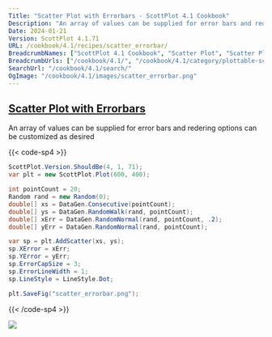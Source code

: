 ```yaml
---
Title: "Scatter Plot with Errorbars - ScottPlot 4.1 Cookbook"
Description: "An array of values can be supplied for error bars and redering options can be customized as desired"
Date: 2024-01-21
Version: ScottPlot 4.1.71
URL: /cookbook/4.1/recipes/scatter_errorbar/
BreadcrumbNames: ["ScottPlot 4.1 Cookbook", "Scatter Plot", "Scatter Plot with Errorbars"]
BreadcrumbUrls: ["/cookbook/4.1/", "/cookbook/4.1/category/plottable-scatter-plot", "/cookbook/4.1/recipes/scatter_errorbar/"]
SearchUrl: "/cookbook/4.1/search/"
OgImage: "/cookbook/4.1/images/scatter_errorbar.png"
---
```


<h2><a id='scatter-plot-with-errorbars' href='/cookbook/4.1/recipes/scatter_errorbar/'>Scatter Plot with Errorbars</a></h2>

An array of values can be supplied for error bars and redering options can be customized as desired

{{< code-sp4 >}}

```cs
ScottPlot.Version.ShouldBe(4, 1, 71);
var plt = new ScottPlot.Plot(600, 400);

int pointCount = 20;
Random rand = new Random(0);
double[] xs = DataGen.Consecutive(pointCount);
double[] ys = DataGen.RandomWalk(rand, pointCount);
double[] xErr = DataGen.RandomNormal(rand, pointCount, .2);
double[] yErr = DataGen.RandomNormal(rand, pointCount);

var sp = plt.AddScatter(xs, ys);
sp.XError = xErr;
sp.YError = yErr;
sp.ErrorCapSize = 3;
sp.ErrorLineWidth = 1;
sp.LineStyle = LineStyle.Dot;

plt.SaveFig("scatter_errorbar.png");
```

{{< /code-sp4 >}}

<img src='../../images/scatter_errorbar.png' class='d-block mx-auto my-5' />



